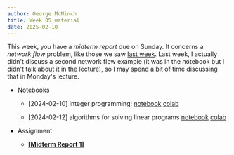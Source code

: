 ```yaml
---
author: George McNinch
title: Week 05 material
date: 2025-02-10
---
```


This week, you have a *midterm report* due on Sunday. It concerns a
*network flow* problem, like those we saw [last week](week-04.html).
Last week, I actually didn't discuss a second network flow example (it
was in the notebook but I didn't talk about it in the lecture), so I
may spend a bit of time discussing that in Monday's lecture.

- Notebooks

  - [2024-02-10] integer programming:
	  [notebook](/course-content/week05-01--branch-and-bound.ipynb)
	  [colab](https://colab.research.google.com/github/gmcninch-tufts/2025-Sp-Math087/blob/main/course-content/week05-01--branch-and-bound.ipynb)


  - [2024-02-12] algorithms for solving linear programs
	  [notebook](/course-content/week05-02--linprog-algorithms.ipynb)
	  [colab](https://colab.research.google.com/github/gmcninch-tufts/2025-Sp-Math087/blob/main/course-content/week05-02--linprog-algorithms.ipynb)






- Assignment
	- [**[Midterm Report 1]**](/course-assignments/MidRep1--2025-02-14--problem.pdf)
